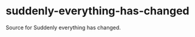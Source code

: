 suddenly-everything-has-changed
===============================

Source for Suddenly everything has changed. 
